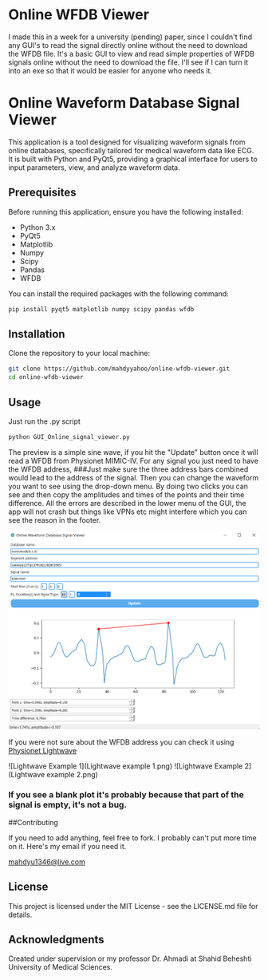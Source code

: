 # Online WFDB Viewer
I made this in a week for a university (pending) paper, since I couldn't find any GUI's to read the signal directly online without the need to download the WFDB file.
It's a basic GUI to view and read simple properties of WFDB signals online without the need to download the file. 
I'll see if I can turn it into an exe so that it would be easier for anyone who needs it.

# Online Waveform Database Signal Viewer

This application is a tool designed for visualizing waveform signals from online databases, specifically tailored for medical waveform data like ECG. It is built with Python and PyQt5, providing a graphical interface for users to input parameters, view, and analyze waveform data.

## Prerequisites

Before running this application, ensure you have the following installed:

- Python 3.x
- PyQt5
- Matplotlib
- Numpy
- Scipy
- Pandas
- WFDB

You can install the required packages with the following command:

```bash
pip install pyqt5 matplotlib numpy scipy pandas wfdb
```

## Installation

Clone the repository to your local machine:

```bash
git clone https://github.com/mahdyyahoo/online-wfdb-viewer.git
cd online-wfdb-viewer
```

## Usage

Just run the .py script

```bash
python GUI_Online_signal_viewer.py
```

The preview is a simple sine wave, if you hit the "Update" button once it will read a WFDB from Physionet MIMIC-IV.
For any signal you just need to have the WFDB address,
###Just make sure the three address bars combined would lead to the address of the signal.
Then you can change the waveform you want to see using the drop-down menu.
By doing two clicks you can see and then copy the amplitudes and times of the points and their time difference.
All the errors are described in the lower menu of the GUI, the app will not crash but things like VPNs etc might interfere which you can see the reason in the footer.

![GUI Example](owfdbv.png)


If you were not sure about the WFDB address you can check it using [Physionet Lightwave]([URL](https://physionet.org/lightwave/))

![Lightwave Example 1](Lightwave example 1.png)
![Lightwave Example 2](Lightwave example 2.png)

### If you see a blank plot it's probably because that part of the signal is empty, it's not a bug.

##Contributing

If you need to add anything, feel free to fork. I probably can't put more time on it.
Here's my email if you need it.

mahdyu1346@live.com

## License

This project is licensed under the MIT License - see the LICENSE.md file for details.

## Acknowledgments

Created under supervision or my professor Dr. Ahmadi at Shahid Beheshti University of Medical Sciences.
